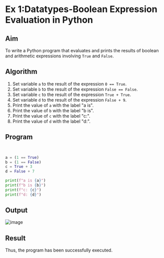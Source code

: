 
# Ex 1:Datatypes-Boolean Expression Evaluation in Python

##  Aim
To write a Python program that evaluates and prints the results of boolean and arithmetic expressions involving `True` and `False`.

##  Algorithm
1. Set variable `a` to the result of the expression `0 == True`.
2. Set variable `b` to the result of the expression `False == False`.
3. Set variable `c` to the result of the expression `True + True`.
4. Set variable `d` to the result of the expression `False + 9`.
5. Print the value of `a` with the label "a is".
6. Print the value of `b` with the label "b is".
7. Print the value of `c` with the label "c:".
8. Print the value of `d` with the label "d:".

##  Program

```python


a = (1 == True)
b = (1 == False)
c = True + 3
d = False + 7

print(f"a is {a}")
print(f"b is {b}")
print(f"c: {c}")
print(f"d: {d}")

```

## Output

![image](https://github.com/user-attachments/assets/c42b488b-9814-4071-9568-4f6d2961581b)

## Result

Thus, the program has been successfully executed.
